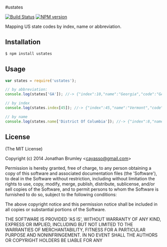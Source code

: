#ustates


[![Build Status](https://travis-ci.org/cayasso/ustates.png?branch=master)](https://travis-ci.org/cayasso/ustates)
[![NPM version](https://badge.fury.io/js/ustates.png)](http://badge.fury.io/js/ustates)

Mapping US state codes by index, name or abbreviation.

## Installation

```bash
$ npm install ustates
```

## Usage

```javascript
var states = require('ustates');

// by abbreviation:
console.log(states['GA']); //-> {"index":10,"name":"Georgia","code":"GA"}

// by index
console.log(states.index[45]); //-> {"index":45,"name":"Vermont","code":"VT"}

// by name
console.log(states.name['District Of Columbia']); //-> {"index":8,"name":"District Of Columbia","code":"DC"}
```

## License

(The MIT License)

Copyright (c) 2014 Jonathan Brumley &lt;cayasso@gmail.com&gt;

Permission is hereby granted, free of charge, to any person obtaining
a copy of this software and associated documentation files (the
'Software'), to deal in the Software without restriction, including
without limitation the rights to use, copy, modify, merge, publish,
distribute, sublicense, and/or sell copies of the Software, and to
permit persons to whom the Software is furnished to do so, subject to
the following conditions:

The above copyright notice and this permission notice shall be
included in all copies or substantial portions of the Software.

THE SOFTWARE IS PROVIDED 'AS IS', WITHOUT WARRANTY OF ANY KIND,
EXPRESS OR IMPLIED, INCLUDING BUT NOT LIMITED TO THE WARRANTIES OF
MERCHANTABILITY, FITNESS FOR A PARTICULAR PURPOSE AND NONINFRINGEMENT.
IN NO EVENT SHALL THE AUTHORS OR COPYRIGHT HOLDERS BE LIABLE FOR ANY